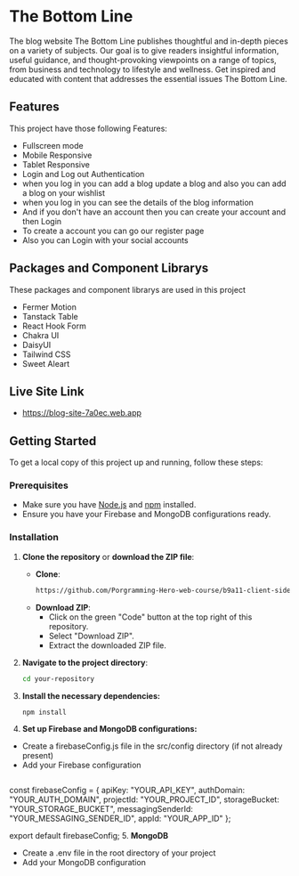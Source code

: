 
# The Bottom Line 

The blog website The Bottom Line publishes thoughtful and in-depth pieces on a variety of subjects. Our goal is to give readers insightful information, useful guidance, and thought-provoking viewpoints on a range of topics, from business and technology to lifestyle and wellness. Get inspired and educated with content that addresses the essential issues The Bottom Line.


## Features
This project have those following Features:

- Fullscreen mode
- Mobile Responsive 
- Tablet Responsive
- Login and Log out Authentication
- when you log in  you can add a blog update a blog and also you can add a blog on your wishlist 
- when you log in you can see the details of the blog information 
- And if you don't have an account then you can create your account and then Login
- To create a account you can go our register page 
- Also you can Login with your social accounts



## Packages and Component Librarys

These packages and component librarys are used in this project

- Fermer Motion
- Tanstack Table
- React Hook Form
- Chakra UI
- DaisyUI
- Tailwind CSS
- Sweet Aleart


## Live Site Link
- https://blog-site-7a0ec.web.app



## Getting Started

To get a local copy of this project up and running, follow these steps:

### Prerequisites

- Make sure you have [Node.js](https://nodejs.org/) and [npm](https://www.npmjs.com/) installed.
- Ensure you have your Firebase and MongoDB configurations ready.

### Installation

1. **Clone the repository** or **download the ZIP file**:
   - **Clone**:
     ```bash
     https://github.com/Porgramming-Hero-web-course/b9a11-client-side-rijviislam.git
     ```
   - **Download ZIP**:
     - Click on the green "Code" button at the top right of this repository.
     - Select "Download ZIP".
     - Extract the downloaded ZIP file.

2. **Navigate to the project directory**:
   ```bash
   cd your-repository
3. **Install the necessary dependencies:**
     ```bash
     npm install
4. **Set up Firebase and MongoDB configurations:**
- Create a firebaseConfig.js file in the src/config directory (if not already present)
- Add your Firebase configuration
  ```// src/config/firebaseConfig.js
 const firebaseConfig = {
  apiKey: "YOUR_API_KEY",
  authDomain: "YOUR_AUTH_DOMAIN",
  projectId: "YOUR_PROJECT_ID",
  storageBucket: "YOUR_STORAGE_BUCKET",
  messagingSenderId: "YOUR_MESSAGING_SENDER_ID",
  appId: "YOUR_APP_ID"
};

export default firebaseConfig;
5. **MongoDB**
- Create a .env file in the root directory of your project
- Add your MongoDB configuration
  ```MONGODB_URI=your_mongodb_connection_string
